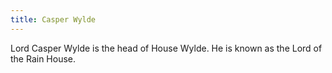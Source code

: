 ```yaml
---
title: Casper Wylde
---
```


Lord Casper Wylde is the head of House Wylde. He is known as the Lord of the Rain House.


